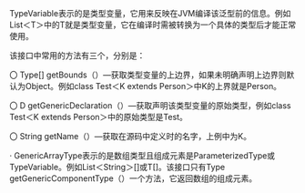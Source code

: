 TypeVariable表示的是类型变量，它用来反映在JVM编译该泛型前的信息。例如List＜T＞中的T就是类型变量，它在编译时需被转换为一个具体的类型后才能正常使用。

该接口中常用的方法有三个，分别是：

〇 Type[] getBounds（）—获取类型变量的上边界，如果未明确声明上边界则默认为Object。例如class Test＜K extends Person＞中K的上界就是Person。

〇 D getGenericDeclaration（）—获取声明该类型变量的原始类型，例如class Test＜K extends Person＞中的原始类型是Test。

〇 String getName（）—获取在源码中定义时的名字，上例中为K。

· GenericArrayType表示的是数组类型且组成元素是ParameterizedType或TypeVariable。例如List＜String＞[]或T[]。该接口只有Type getGenericComponentType（）一个方法，它返回数组的组成元素。

